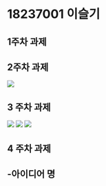 # 18237001 이슬기

## 1주차 과제

## 2주차 과제
<img width="" height="" src="./PNG/2주차 과제.jpg"></img>
## 3 주차 과제 
<img width="" height="" src="./PNG/3주차 과제1.jpg"></img>
<img width="" height="" src="./PNG/3주차 과제2.jpg"></img>
<img width="" height="" src="./PNG/3주차 과제3.jpg"></img>
## 4 주차 과제 

  -아이디어 명 
  -
